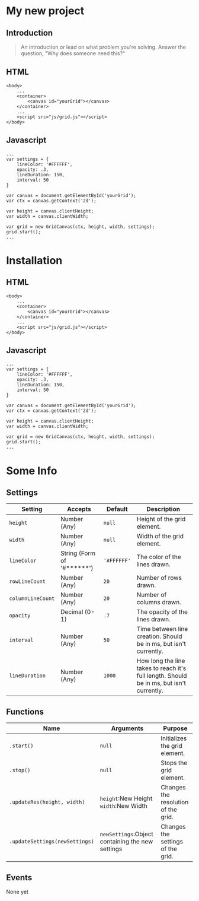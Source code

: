 # My new project

## Introduction

> An introduction or lead on what problem you're solving. Answer the question, "Why does someone need this?"

## HTML
```
<body>
    ...
    <container>
        <canvas id="yourGrid"></canvas>
    </container>
    ...
    <script src="js/grid.js"></script>
</body>
```
## Javascript
```
...
var settings = {
    lineColor: '#FFFFFF',
    opacity: .3,
    lineDuration: 150,
    interval: 50
}

var canvas = document.getElementById('yourGrid');
var ctx = canvas.getContext('2d');

var height = canvas.clientHeight;
var width = canvas.clientWidth;

var grid = new GridCanvas(ctx, height, width, settings);
grid.start();
...
```

# Installation

## HTML
```
<body>
    ...
    <container>
        <canvas id="yourGrid"></canvas>
    </container>
    ...
    <script src="js/grid.js"></script>
</body>
```
## Javascript
```
...
var settings = {
    lineColor: '#FFFFFF',
    opacity: .3,
    lineDuration: 150,
    interval: 50
}

var canvas = document.getElementById('yourGrid');
var ctx = canvas.getContext('2d');

var height = canvas.clientHeight;
var width = canvas.clientWidth;

var grid = new GridCanvas(ctx, height, width, settings);
grid.start();
...
```

# Some Info

## Settings
<table class="table table-bordered">
        <thead>
        <tr>
            <th>Setting</th>
            <th>Accepts</th>
            <th>Default</th>
            <th>Description</th>
        </tr>
    </thead>
    <tbody>
        <tr>
            <td><code>height</code></td>
            <td>Number (Any)</td>
            <td><code>null</code></td>
            <td>Height of the grid element.</td>
        </tr>
        <tr>
            <td><code>width</code></td>
            <td>Number (Any)</td>
            <td><code>null</code></td>
            <td>Width of the grid element.</td>
        </tr>
        <tr>
            <td><code>lineColor</code></td>
            <td>String (Form of '#******')</td>
            <td><code>'#FFFFFF'</code></td>
            <td>The color of the lines drawn.</td>
        </tr>
        <tr>
            <td><code>rowLineCount</code></td>
            <td>Number (Any)</td>
            <td><code>20</code></td>
            <td>Number of rows drawn.</td>
        </tr>
        <tr>
            <td><code>columnLineCount</code></td>
            <td>Number (Any)</td>
            <td><code>20</code></td>
            <td>Number of columns drawn.</td>
        </tr>
        <tr>
            <td><code>opacity</code></td>
            <td>Decimal (0-1)</td>
            <td><code>.7</code></td>
            <td>The opacity of the lines drawn.</td>
        </tr>
        <tr>
            <td><code>interval</code></td>
            <td>Number (Any)</td>
            <td><code>50</code></td>
            <td>Time between line creation. Should be in ms, but isn't currently.</td>
        </tr>
        <tr>
            <td><code>lineDuration</code></td>
            <td>Number (Any)</td>
            <td><code>1000</code></td>
            <td>How long the line takes to reach it's full length. Should be in ms, but isn't currently.</td>
        </tr>
    </tbody>
</table>

## Functions
<table class="table table-bordered">
    <thead>
        <tr>
            <th>Name</th>
            <th>Arguments</th>
            <th>Purpose</th>
        </tr>
    </thead>
    <tbody>
        <tr>
            <td><code>.start()</code></td>
            <td><code>null</code></td>
            <td>Initializes the grid element.</td>
        </tr>
        <tr>
            <td><code>.stop()</code></td>
            <td><code>null</code></td>
            <td>Stops the grid element.</td>
        </tr>
        <tr>
            <td><code>.updateRes(height, width)</code></td>
            <td><code>height</code>:New Height <code>width</code>:New Width</td>
            <td>Changes the resolution of the grid.</td>
        </tr>
        <tr>
            <td><code>.updateSettings(newSettings)</code></td>
            <td><code>newSettings</code>:Object containing the new settings</td>
            <td>Changes the settings of the grid.</td>
        </tr>
    </tbody>
</table>

## Events
None yet